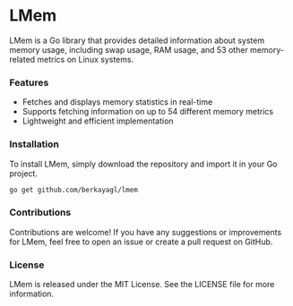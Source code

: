 # LMem

LMem is a Go library that provides detailed information about system memory usage, including swap usage, 
RAM usage, and 53 other memory-related metrics on Linux systems.

### Features
- Fetches and displays memory statistics in real-time
- Supports fetching information on up to 54 different memory metrics
- Lightweight and efficient implementation

### Installation
To install LMem, simply download the repository and import it in your Go project.

```bash
go get github.com/berkayagl/lmem
```

### Contributions
Contributions are welcome! If you have any suggestions or improvements for LMem, feel free to open an issue or create a pull request on GitHub.

### License
LMem is released under the MIT License. See the LICENSE file for more information.
